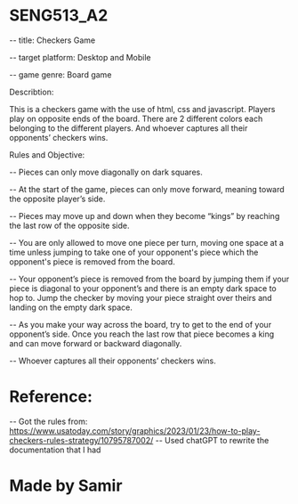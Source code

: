 # SENG513_A2

-- title: Checkers Game


-- target platform: Desktop and Mobile


-- game genre: Board game


Describtion:
  
  This is a checkers game with the use of html, css and javascript. Players play on opposite ends of the board. There are 2 different colors each belonging to the different players. And whoever captures all their opponents’ checkers wins.


Rules and Objective:

  -- Pieces can only move diagonally on dark squares.
  
  -- At the start of the game, pieces can only move forward, meaning toward the opposite player’s side.
  
  -- Pieces may move up and down when they become “kings” by reaching the last row of the opposite side.
  
  -- You are only allowed to move one piece per turn, moving one space at a time unless jumping to take one of your opponent's piece which the opponent's piece is removed from the board.
  
  -- Your opponent’s piece is removed from the board by jumping them if your piece is diagonal to your opponent’s and there is an empty dark space to hop to. Jump the checker by moving your piece straight over theirs and landing on the empty dark space.
  
  -- As you make your way across the board, try to get to the end of your opponent’s side. Once you reach the last row that piece becomes a king and can move forward or backward diagonally.
  
  -- Whoever captures all their opponents’ checkers wins.



# Reference:
  -- Got the rules from: https://www.usatoday.com/story/graphics/2023/01/23/how-to-play-checkers-rules-strategy/10795787002/
  -- Used chatGPT to rewrite the documentation that I had


# Made by Samir
